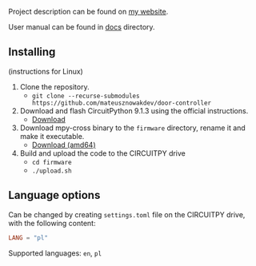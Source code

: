 Project description can be found on
[my website](https://mateusznowak.dev/projects/automatic-door-controller/).

User manual can be found in [docs](./docs/README.md) directory.

## Installing

(instructions for Linux)

1. Clone the repository.
    - `git clone --recurse-submodules https://github.com/mateusznowakdev/door-controller`
2. Download and flash CircuitPython 9.1.3 using the official instructions.
    - [Download](https://adafruit-circuit-python.s3.amazonaws.com/bin/raspberry_pi_pico/en_US/adafruit-circuitpython-raspberry_pi_pico-en_US-9.1.3.uf2)
3. Download mpy-cross binary to the `firmware` directory, rename it and make it
   executable.
    - [Download (amd64)](https://adafruit-circuit-python.s3.amazonaws.com/bin/mpy-cross/linux-amd64/mpy-cross-linux-amd64-9.1.3.static)
4. Build and upload the code to the CIRCUITPY drive
    - `cd firmware`
    - `./upload.sh`

## Language options

Can be changed by creating `settings.toml` file on the CIRCUITPY drive, with the
following content:

```toml
LANG = "pl"
```

Supported languages: `en`, `pl`
